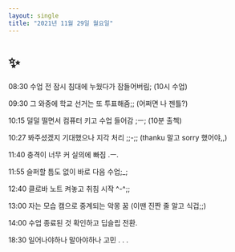 ```yaml
---
layout: single
title: "2021년 11월 29일 월요일"
---
```


# ✨

08:30 수업 전 잠시 침대에 누웠다가 잠들어버림; (10시 수업)

09:30 그 와중에 학교 선거는 또 투표해줌;; (어쩌면 나 젠틀?)

10:15 덜덜 떨면서 컴퓨터 키고 수업 들어감 ;ㅡ; (10분 출첵)

10:27 봐주셨겠지 기대했으나 지각 처리 ;;-;; (thanku 말고 sorry 했어야,,)

11:40 충격이 너무 커 실의에 빠짐 .ㅡ.

11:55 슬퍼할 틈도 없이 바로 다음 수업;_;

12:40 클로바 노트 켜놓고 취침 시작 ^-^;;

13:00 자는 모습 캠으로 중계되는 악몽 꿈 (이땐 진짠 줄 알고 식겁;;)

14:00 수업 종료된 것 확인하고 딥슬립 전환.

18:30 일어나야하나 말아야하나 고민 . . .
